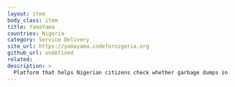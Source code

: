 ```yaml
---
layout: item
body_class: item
title: YamaYama
countries: Nigeria
category: Service Delivery
site_url: https://yamayama.codefornigeria.org
github_url: undefined
related: 
description: >
  Platform that helps Nigerian citizens check whether garbage dumps in their neighbourhood are legal and -- if not -- helps citizens alert the authorities.
---
```

